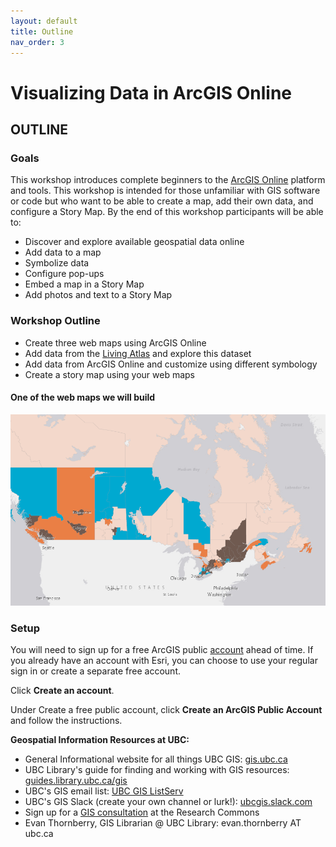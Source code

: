 ```yaml
---
layout: default
title: Outline
nav_order: 3
---
```


# Visualizing Data in ArcGIS Online

## OUTLINE

### **Goals**
This workshop introduces complete beginners to the [ArcGIS Online](https://www.arcgis.com/home/index.html) platform and tools. This workshop is intended for those unfamiliar with GIS software or code but who want to be able to create a map, add their own data, and configure a Story Map. By the end of this workshop participants will be able to:

  - Discover and explore available geospatial data online
  - Add data to a map 
  - Symbolize data
  - Configure pop-ups
  - Embed a map in a Story Map
  - Add photos and text to a Story Map
  
### **Workshop Outline**

- Create three web maps using ArcGIS Online
- Add data from the [Living Atlas](https://livingatlas.arcgis.com/en/home/) and explore this dataset
- Add data from ArcGIS Online and customize using different symbology
- Create a story map using your web maps

#### One of the web maps we will build
![finalMap.jpg](https://raw.githubusercontent.com/ubc-library-rc/intro-AGOL/master/content/images/bivariate.png)

### **Setup**
You will need to sign up for a free ArcGIS public [account](https://www.arcgis.com/home/signin.html) ahead of time. If you already have an account with Esri, you can choose to use your regular sign in or create a separate free account.

Click **Create an account**.

Under Create a free public account, click **Create an ArcGIS Public Account** and follow the instructions.

**Geospatial Information Resources at UBC:**

  - General Informational website for all things UBC GIS: [gis.ubc.ca](https://gis.ubc.ca)
  - UBC Library's guide for finding and working with GIS resources: [guides.library.ubc.ca/gis](https://guides.library.ubc.ca/gis)
  - UBC's GIS email list: [UBC GIS ListServ](https://lists.ubc.ca/scripts/wa.exe?SUBED1=GIS-LIST&A=1)
  - UBC's GIS Slack (create your own channel or lurk!): [ubcgis.slack.com](https://ubcgis.slack.com)
  - Sign up for a [GIS consultation](https://researchcommons.library.ubc.ca/consultation-requests/) at the Research Commons
  - Evan Thornberry, GIS Librarian @ UBC Library: evan.thornberry AT ubc.ca
